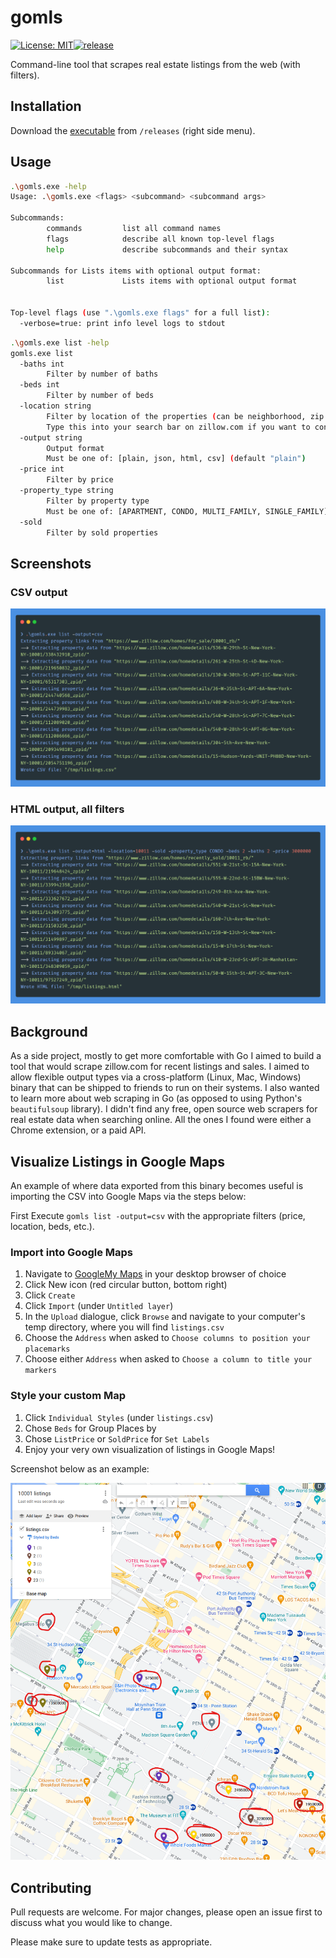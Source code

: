 # gomls

[![License:
MIT](https://img.shields.io/badge/License-MIT-blue.svg)](https://github.com/TsekNet/gomls/blob/master/LICENSE)[![release](https://github.com/TsekNet/gomls/actions/workflows/release.yml/badge.svg)](https://github.com/TsekNet/gomls/actions/workflows/release.yml)

Command-line tool that scrapes real estate listings from the web (with filters).

## Installation

Download the [executable](https://github.com/TsekNet/gomls/releases) from `/releases` (right side menu).

## Usage

```sh
.\gomls.exe -help
Usage: .\gomls.exe <flags> <subcommand> <subcommand args>

Subcommands:
        commands         list all command names
        flags            describe all known top-level flags
        help             describe subcommands and their syntax

Subcommands for Lists items with optional output format:
        list             Lists items with optional output format


Top-level flags (use ".\gomls.exe flags" for a full list):
  -verbose=true: print info level logs to stdout
  ```

```sh
.\gomls.exe list -help
gomls.exe list
  -baths int
        Filter by number of baths
  -beds int
        Filter by number of beds
  -location string
        Filter by location of the properties (can be neighborhood, zip code, etc.).
        Type this into your search bar on zillow.com if you want to confirm the format. (default "10001")
  -output string
        Output format
        Must be one of: [plain, json, html, csv] (default "plain")
  -price int
        Filter by price
  -property_type string
        Filter by property type
        Must be one of: [APARTMENT, CONDO, MULTI_FAMILY, SINGLE_FAMILY]
  -sold
        Filter by sold properties
```

## Screenshots

### CSV output

![CSV, no filter](media/csv.png)

### HTML output, all filters

![HTML with filter](media/html.png)

## Background

As a side project, mostly to get more comfortable with Go I aimed to build a tool that would scrape zillow.com for recent listings and sales. I aimed to allow flexible output types via a cross-platform (Linux, Mac, Windows) binary that can be shipped to friends to run on their systems. I also wanted to learn more about web scraping in Go (as opposed to using Python's `beautifulsoup` library). I didn't find any free, open source web scrapers for real estate data when searching online. All the ones I found were either a Chrome extension, or a paid API.

## Visualize Listings in Google Maps

An example of where data exported from this binary becomes useful is importing the CSV into Google Maps via the steps below:

First Execute `gomls list -output=csv` with the appropriate filters (price, location, beds, etc.).

### Import into Google Maps

1. Navigate to [GoogleMy Maps](https://www.google.com/maps/d/u/0/home?hl=en&hl=en) in your desktop browser of choice
1. Click New icon (red circular button, bottom right)
1. Click `Create`
1. Click `Import` (under `Untitled layer`)
1. In the `Upload` dialogue, click `Browse` and navigate to your computer's temp directory, where you will find `listings.csv`
1. Choose the `Address` when asked to `Choose columns to position your placemarks`
1. Choose either `Address` when asked to `Choose a column to title your markers`

### Style your custom Map

1. Click `Individual Styles` (under `listings.csv`)
1. Chose `Beds` for Group Places by
1. Chose `ListPrice` or `SoldPrice` for `Set Labels`
1. Enjoy your very own visualization of listings in Google Maps!

Screenshot below as an example:

![Custom Google Map](media/maps.png)

## Contributing

Pull requests are welcome. For major changes, please open an issue first to discuss what you would like to change.

Please make sure to update tests as appropriate.
